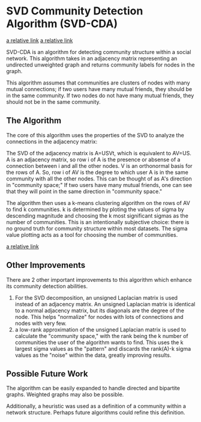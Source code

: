 # SVD Community Detection Algorithm (SVD-CDA)

[a relative link](images/facebook-data-communities-1)
[a relative link](images/zachary-data-communities)

SVD-CDA is an algorithm for detecting community structure within a social network. This algorithm takes in an adjacency matrix representing an undirected unweighted graph and returns community labels for nodes in the graph.

This algorithm assumes that communities are clusters of nodes with many mutual connections; if two users have many mutual friends, they should be in the same community. If two nodes do not have many mutual friends, they should not be in the same community.

## The Algorithm

The core of this algorithm uses the properties of the SVD to analyze the connections in the adjacency matrix:

The SVD of the adjacency matrix is A=USVt, which is equivalent to AV=US. A is an adjacency matrix, so row i of A is the presence or absense of a connection between i and all the other nodes. V is an orthonormal basis for the rows of A. So, row i of AV is the degree to which user A is in the same community with all the other nodes. This can be thought of as A's direction in "community space;" If two users have many mutual friends, one can see that they will point in the same direction in "community space."

The algorithm then uses a k-means clustering algorithm on the rows of AV to find k communities. k is determined by ploting the values of sigma by descending magnitude and choosing the k most significant sigmas as the number of communities. This is an intentionally subjective choice: there is no ground truth for community structure within most datasets. The sigma value plotting acts as a tool for choosing the number of communities.

[a relative link](images/facebook-data-singular-values)

## Other Improvements

There are 2 other important improvements to this algorithm which enhance its community detection abilities.

1. For the SVD decomposition, an unsigned Laplacian matrix is used instead of an adjacency matrix. An unsigned Laplacian matrix is identical to a normal adjacency matrix, but its diagonals are the degree of the node. This helps "normalize" for nodes with lots of connections and nodes with very few.
2. a low-rank approximation of the unsigned Laplacian matrix is used to calculate the "community space," with the rank being the k number of communities the user of the algorithm wants to find. This uses the k largest sigma values as the "pattern" and discards the rank(A)-k sigma values as the "noise" within the data, greatly improving results.

## Possible Future Work

The algorithm can be easily expanded to handle directed and bipartite graphs. Weighted graphs may also be possible.

Additionally, a heuristic was used as a definition of a community within a network structure. Perhaps future algorithms could refine this definition.
